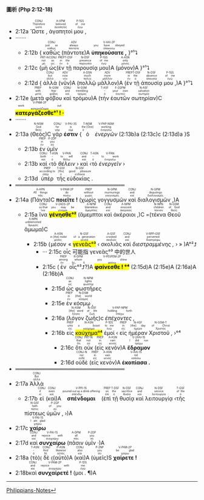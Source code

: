 #### 圖析 (Php 2:12-18)
- 2:12a <RUBY><ruby><ruby>Ὥστε ,<rt>ὥστε</rt></ruby><rt>Therefore</rt></ruby><rt>CONJ</rt></RUBY> <RUBY><ruby><ruby>ἀγαπητοί<rt>ἀγαπητός</rt></ruby><rt>beloved</rt></ruby><rt>A-VPM</rt></RUBY> <RUBY><ruby><ruby>μου ,<rt>ἐγώ</rt></ruby><rt>of me</rt></ruby><rt>P-1GS</rt></RUBY> 
- ·······
	- 2:12b { <RUBY><ruby><ruby>καθὼς<rt>καθώς</rt></ruby><rt>just as</rt></ruby><rt>CONJ</rt></RUBY>  (<RUBY><ruby><ruby>πάντοτε<rt>πάντοτε</rt></ruby><rt>always</rt></ruby><rt>ADV</rt></RUBY>)A <RUBY><ruby><ruby><strong>ὑπηκούσατε ,</strong><rt>ὑπακούω</rt></ruby><rt>you have obeyed</rt></ruby><rt>V-AAI-2P</rt></RUBY> }°¹⮧
	- 2:12c {<RUBY><ruby><ruby>μὴ<rt>μή</rt></ruby><rt>not</rt></ruby><rt>PRT-N</rt></RUBY> <RUBY><ruby><ruby>ὡς<rt>ὡς</rt></ruby><rt>as</rt></ruby><rt>CONJ</rt></RUBY>(<RUBY><ruby><ruby>ἐν<rt>ἐν</rt></ruby><rt>in</rt></ruby><rt>PREP</rt></RUBY> <RUBY><ruby><ruby>τῇ<rt>ὁ</rt></ruby><rt>the</rt></ruby><rt>T-DSF</rt></RUBY> <RUBY><ruby><ruby>παρουσίᾳ<rt>παρουσία</rt></ruby><rt>presence</rt></ruby><rt>N-DSF</rt></RUBY> <RUBY><ruby><ruby>μου<rt>ἐγώ</rt></ruby><rt>of me</rt></ruby><rt>P-1GS</rt></RUBY>)A (<RUBY><ruby><ruby>μόνον<rt>μόνος</rt></ruby><rt>only</rt></ruby><rt>A-ASN</rt></RUBY>)A }°¹⮧
	- 2:12d { <RUBY><ruby><ruby>ἀλλὰ<rt>ἀλλά</rt></ruby><rt>but</rt></ruby><rt>CONJ</rt></RUBY> (<RUBY><ruby><ruby>νῦν<rt>νῦν</rt></ruby><rt>now</rt></ruby><rt>ADV</rt></RUBY>)A (<RUBY><ruby><ruby>πολλῷ<rt>πολύς</rt></ruby><rt>much</rt></ruby><rt>A-DSN</rt></RUBY> <RUBY><ruby><ruby>μᾶλλον<rt>μᾶλλον</rt></ruby><rt>more</rt></ruby><rt>ADV</rt></RUBY>)A (<RUBY><ruby><ruby>ἐν<rt>ἐν</rt></ruby><rt>in</rt></ruby><rt>PREP</rt></RUBY> <RUBY><ruby><ruby>τῇ<rt>ὁ</rt></ruby><rt>the</rt></ruby><rt>T-DSF</rt></RUBY> <RUBY><ruby><ruby>ἀπουσίᾳ<rt>ἀπουσία</rt></ruby><rt>absence</rt></ruby><rt>N-DSF</rt></RUBY> <RUBY><ruby><ruby>μου ,<rt>ἐγώ</rt></ruby><rt>of me</rt></ruby><rt>P-1GS</rt></RUBY>)A }°¹⮧ 
- 2:12e (<RUBY><ruby><ruby>μετὰ<rt>μετά</rt></ruby><rt>with</rt></ruby><rt>PREP</rt></RUBY> <RUBY><ruby><ruby>φόβου<rt>φόβος</rt></ruby><rt>fear</rt></ruby><rt>N-GSM</rt></RUBY> <RUBY><ruby><ruby>καὶ<rt>καί</rt></ruby><rt>and</rt></ruby><rt>CONJ</rt></RUBY> <RUBY><ruby><ruby>τρόμου<rt>τρόμος</rt></ruby><rt>trembling</rt></ruby><rt>N-GSM</rt></RUBY>)A (<RUBY><ruby><ruby>τὴν<rt>ὁ</rt></ruby><rt>-</rt></ruby><rt>T-ASF</rt></RUBY> <RUBY><ruby><ruby>ἑαυτῶν<rt>ἑαυτοῦ</rt></ruby><rt>your own</rt></ruby><rt>F-2GPM</rt></RUBY> <RUBY><ruby><ruby>σωτηρίαν<rt>σωτηρία</rt></ruby><rt>salvation</rt></ruby><rt>N-ASF</rt></RUBY>)C <RUBY><ruby><ruby><mark><strong>κατεργάζεσθε°¹ ! ·</strong></mark><rt>κατεργάζομαι</rt></ruby><rt>work out</rt></ruby><rt>V-PNM-2P</rt></RUBY> 
- ·······
- 2:13a (<RUBY><ruby><ruby>Θεὸς<rt>θεός</rt></ruby><rt>God</rt></ruby><rt>N-NSM</rt></RUBY>)C <RUBY><ruby><ruby>γάρ<rt>γάρ</rt></ruby><rt>for</rt></ruby><rt>CONJ</rt></RUBY> <RUBY><ruby><ruby><strong>ἐστιν</strong><rt>εἰμί</rt></ruby><rt>is</rt></ruby><rt>V-PAI-3S</rt></RUBY> {<RUBY><ruby><ruby>ὁ<rt>ὁ</rt></ruby><rt>the [One]</rt></ruby><rt>T-NSM</rt></RUBY> <RUBY><ruby><ruby><em>ἐνεργῶν</em><rt>ἐνεργέω</rt></ruby><rt>working</rt></ruby><rt>V-PAP-NSM</rt></RUBY> (2:13b)a (2:13c)c (2:13d)a }S
	- 2:13b <RUBY><ruby><ruby>ἐν<rt>ἐν</rt></ruby><rt>in</rt></ruby><rt>PREP</rt></RUBY> <RUBY><ruby><ruby>ὑμῖν<rt>σύ</rt></ruby><rt>you</rt></ruby><rt>P-2DP</rt></RUBY>
	- 2:13b <RUBY><ruby><ruby>καὶ<rt>καί</rt></ruby><rt>both</rt></ruby><rt>CONJ</rt></RUBY> ‹<RUBY><ruby><ruby>τὸ<rt>ὁ</rt></ruby><rt>-</rt></ruby><rt>T-ASN</rt></RUBY> <RUBY><ruby><ruby><em>θέλειν</em><rt>θέλω</rt></ruby><rt>to will</rt></ruby><rt>V-PAN</rt></RUBY> › <RUBY><ruby><ruby>καὶ<rt>καί</rt></ruby><rt>and</rt></ruby><rt>CONJ</rt></RUBY> ‹<RUBY><ruby><ruby>τὸ<rt>ὁ</rt></ruby><rt>-</rt></ruby><rt>T-ASN</rt></RUBY> <RUBY><ruby><ruby><em>ἐνεργεῖν</em><rt>ἐνεργέω</rt></ruby><rt>to work</rt></ruby><rt>V-PAN</rt></RUBY> ›
	- 2:13d <RUBY><ruby><ruby>ὑπὲρ<rt>ὑπέρ</rt></ruby><rt>according to</rt></ruby><rt>PREP</rt></RUBY> <RUBY><ruby><ruby>τῆς<rt>ὁ</rt></ruby><rt>[His]</rt></ruby><rt>T-GSF</rt></RUBY> <RUBY><ruby><ruby>εὐδοκίας .<rt>εὐδοκία</rt></ruby><rt>good pleasure</rt></ruby><rt>N-GSF</rt></RUBY>
- ═════════════════════════════
- 2:14a (<RUBY><ruby><ruby>Πάντα<rt>πᾶς</rt></ruby><rt>All things</rt></ruby><rt>A-APN</rt></RUBY>)C <RUBY><ruby><ruby><strong>ποιεῖτε !</strong><rt>ποιέω</rt></ruby><rt>do</rt></ruby><rt>V-PAM-2P</rt></RUBY> (<RUBY><ruby><ruby>χωρὶς<rt>χωρίς</rt></ruby><rt>without</rt></ruby><rt>PREP</rt></RUBY> <RUBY><ruby><ruby>γογγυσμῶν<rt>γογγυσμός</rt></ruby><rt>murmurings</rt></ruby><rt>N-GPM</rt></RUBY> <RUBY><ruby><ruby>καὶ<rt>καί</rt></ruby><rt>and</rt></ruby><rt>CONJ</rt></RUBY> <RUBY><ruby><ruby>διαλογισμῶν ,<rt>διαλογισμός</rt></ruby><rt>disputings</rt></ruby><rt>N-GPM</rt></RUBY>)A
	- 2:15a <RUBY><ruby><ruby>ἵνα<rt>ἵνα</rt></ruby><rt>so that</rt></ruby><rt>CONJ</rt></RUBY> <RUBY><ruby><ruby><mark><strong>γένησθε°²</strong></mark><rt>γίνομαι</rt></ruby><rt>you may be</rt></ruby><rt>V-2ADS-2P</rt></RUBY> (<RUBY><ruby><ruby>ἄμεμπτοι<rt>ἄμεμπτος</rt></ruby><rt>blameless</rt></ruby><rt>A-NPM</rt></RUBY> <RUBY><ruby><ruby>καὶ<rt>καί</rt></ruby><rt>and</rt></ruby><rt>CONJ</rt></RUBY> <RUBY><ruby><ruby>ἀκέραιοι ,<rt>ἀκέραιος</rt></ruby><rt>innocent</rt></ruby><rt>A-NPM</rt></RUBY>)C =(<RUBY><ruby><ruby>τέκνα<rt>τέκνον</rt></ruby><rt>children</rt></ruby><rt>N-NPN</rt></RUBY> <RUBY><ruby><ruby>Θεοῦ<rt>θεός</rt></ruby><rt>of God</rt></ruby><rt>N-GSM</rt></RUBY> <RUBY><ruby><ruby>ἄμωμα<rt>ἄμωμος</rt></ruby><rt>unblemished</rt></ruby><rt>A-NPN</rt></RUBY>)C 
		- 2:15b (<RUBY><ruby><ruby>μέσον<rt>μέσος</rt></ruby><rt>in [the] midst</rt></ruby><rt>A-ASN</rt></RUBY> « <RUBY><ruby><ruby><mark>γενεᾶς°³</mark><rt>γενεά</rt></ruby><rt>of a generation</rt></ruby><rt>N-GSF</rt></RUBY> ‹ <RUBY><ruby><ruby>σκολιᾶς<rt>σκολιός</rt></ruby><rt>crooked</rt></ruby><rt>A-GSF</rt></RUBY> <RUBY><ruby><ruby>καὶ<rt>καί</rt></ruby><rt>and</rt></ruby><rt>CONJ</rt></RUBY> <RUBY><ruby><ruby><em>διεστραμμένης ,</em><rt>διαστρέφω</rt></ruby><rt>perverted</rt></ruby><rt>V-RPP-GSF</rt></RUBY> › » )A°²⮥
			- ··· 2:15c οἷς 可能指 γενεᾶς°³ 中的世人
			- 2:15c (<RUBY><ruby><ruby>ἐν<rt>ἐν</rt></ruby><rt>among</rt></ruby><rt>PREP</rt></RUBY> <RUBY><ruby><ruby>οἷς°³⮥?<rt>ὅς, ἥ</rt></ruby><rt>whom</rt></ruby><rt>R-DPM</rt></RUBY>)A <RUBY><ruby><ruby><mark><strong>φαίνεσθε ! °⁴</strong></mark><rt>φαίνω</rt></ruby><rt>you shine</rt></ruby><rt>V-PEI⁞PEM-2P</rt></RUBY> (2:15d)A (2:15e)A (2:16a)A (2:16b)A
				- 2:15d <RUBY><ruby><ruby>ὡς<rt>ὡς</rt></ruby><rt>as</rt></ruby><rt>CONJ</rt></RUBY> <RUBY><ruby><ruby>φωστῆρες<rt>φωστήρ</rt></ruby><rt>lights</rt></ruby><rt>N-NPM</rt></RUBY>
				- 2:15e <RUBY><ruby><ruby>ἐν<rt>ἐν</rt></ruby><rt>in</rt></ruby><rt>PREP</rt></RUBY> <RUBY><ruby><ruby>κόσμῳ ,<rt>κόσμος</rt></ruby><rt>[the] world</rt></ruby><rt>N-DSM</rt></RUBY>
				- 2:16a (<RUBY><ruby><ruby>λόγον<rt>λόγος</rt></ruby><rt>[the] word</rt></ruby><rt>N-ASM</rt></RUBY> <RUBY><ruby><ruby>ζωῆς<rt>ζωή</rt></ruby><rt>of life</rt></ruby><rt>N-GSF</rt></RUBY>)c <RUBY><ruby><ruby><em>ἐπέχοντες ,</em><rt>ἐπέχω</rt></ruby><rt>holding forth</rt></ruby><rt>V-PAP-NPM</rt></RUBY>
				- 2:16b <RUBY><ruby><ruby>εἰς<rt>εἰς</rt></ruby><rt>unto</rt></ruby><rt>PREP</rt></RUBY> <RUBY><ruby><ruby><mark>καύχημα°⁴</mark><rt>καύχημα</rt></ruby><rt>a boast</rt></ruby><rt>N-ASN</rt></RUBY> <RUBY><ruby><ruby>ἐμοὶ<rt>ἐγώ</rt></ruby><rt>to me</rt></ruby><rt>P-1DS</rt></RUBY> ‹ <RUBY><ruby><ruby>εἰς<rt>εἰς</rt></ruby><rt>in</rt></ruby><rt>PREP</rt></RUBY> <RUBY><ruby><ruby>ἡμέραν<rt>ἡμέρα</rt></ruby><rt>[the] day</rt></ruby><rt>N-ASF</rt></RUBY> <RUBY><ruby><ruby>Χριστοῦ ,<rt>Χριστός</rt></ruby><rt>of Christ</rt></ruby><rt>N-GSM-T</rt></RUBY> ›°⁴
					- 2:16c <RUBY><ruby><ruby>ὅτι<rt>ὅτι</rt></ruby><rt>that</rt></ruby><rt>CONJ</rt></RUBY> <RUBY><ruby><ruby>οὐκ<rt>οὐ</rt></ruby><rt>not</rt></ruby><rt>PRT-N</rt></RUBY> (<RUBY><ruby><ruby>εἰς<rt>εἰς</rt></ruby><rt>in</rt></ruby><rt>PREP</rt></RUBY> <RUBY><ruby><ruby>κενὸν<rt>κενός</rt></ruby><rt>vain</rt></ruby><rt>A-ASN</rt></RUBY>)A <RUBY><ruby><ruby><strong>ἔδραμον</strong><rt>τρέχω</rt></ruby><rt>I did run</rt></ruby><rt>V-2AAI-1S</rt></RUBY> 
					- 2:16d <RUBY><ruby><ruby>οὐδὲ<rt>οὐδέ</rt></ruby><rt>nor</rt></ruby><rt>CONJ-N</rt></RUBY> (<RUBY><ruby><ruby>εἰς<rt>εἰς</rt></ruby><rt>in</rt></ruby><rt>PREP</rt></RUBY> <RUBY><ruby><ruby>κενὸν<rt>κενός</rt></ruby><rt>vain</rt></ruby><rt>A-ASN</rt></RUBY>)A <RUBY><ruby><ruby><strong>ἐκοπίασα .</strong><rt>κοπιάω</rt></ruby><rt>toil</rt></ruby><rt>V-AAI-1S</rt></RUBY> 
- ═════════════════════════════
- 2:17a <RUBY><ruby><ruby>Ἀλλὰ<rt>ἀλλά</rt></ruby><rt>But</rt></ruby><rt>CONJ</rt></RUBY>  
	- 2:17b <RUBY><ruby><ruby>εἰ<rt>εἰ</rt></ruby><rt>if</rt></ruby><rt>CONJ</rt></RUBY> (<RUBY><ruby><ruby>καὶ<rt>καί</rt></ruby><rt>even</rt></ruby><rt>CONJ</rt></RUBY>)A <RUBY><ruby><ruby><strong>σπένδομαι</strong><rt>σπένδω</rt></ruby><rt>poured out as a drink offering</rt></ruby><rt>V-PPI-1S</rt></RUBY> (<RUBY><ruby><ruby>ἐπὶ<rt>ἐπί</rt></ruby><rt>on</rt></ruby><rt>PREP</rt></RUBY> <RUBY><ruby><ruby>τῇ<rt>ὁ</rt></ruby><rt>the</rt></ruby><rt>T-DSF</rt></RUBY> <RUBY><ruby><ruby>θυσίᾳ<rt>θυσία</rt></ruby><rt>sacrifice</rt></ruby><rt>N-DSF</rt></RUBY> <RUBY><ruby><ruby>καὶ<rt>καί</rt></ruby><rt>and</rt></ruby><rt>CONJ</rt></RUBY> <RUBY><ruby><ruby>λειτουργίᾳ<rt>λειτουργία</rt></ruby><rt>service</rt></ruby><rt>N-DSF</rt></RUBY> ‹<RUBY><ruby><ruby>τῆς<rt>ὁ</rt></ruby><rt>of the</rt></ruby><rt>T-GSF</rt></RUBY> <RUBY><ruby><ruby>πίστεως<rt>πίστις</rt></ruby><rt>faith</rt></ruby><rt>N-GSF</rt></RUBY> <RUBY><ruby><ruby>ὑμῶν ,<rt>σύ</rt></ruby><rt>of you</rt></ruby><rt>P-2GP</rt></RUBY> ›)A 
- 2:17c <RUBY><ruby><ruby><strong>χαίρω</strong><rt>χαίρω</rt></ruby><rt>I am glad</rt></ruby><rt>V-PAI-1S</rt></RUBY>
- 2:17d <RUBY><ruby><ruby>καὶ<rt>καί</rt></ruby><rt>and</rt></ruby><rt>CONJ</rt></RUBY> <RUBY><ruby><ruby><strong>συνχαίρω</strong><rt>συγχαίρω</rt></ruby><rt>rejoice with</rt></ruby><rt>V-PAI-1S</rt></RUBY> (<RUBY><ruby><ruby>πᾶσιν<rt>πᾶς</rt></ruby><rt>all</rt></ruby><rt>A-DPM</rt></RUBY> <RUBY><ruby><ruby>ὑμῖν ·<rt>σύ</rt></ruby><rt>you</rt></ruby><rt>P-2DP</rt></RUBY>)A
- 2:18a (<RUBY><ruby><ruby>τὸ<rt>ὁ</rt></ruby><rt>-</rt></ruby><rt>T-ASN</rt></RUBY>)⦇ <RUBY><ruby><ruby>δὲ<rt>δέ</rt></ruby><rt>And</rt></ruby><rt>CONJ</rt></RUBY> ⦇(<RUBY><ruby><ruby>αὐτὸ<rt>αὐτός</rt></ruby><rt>likewise</rt></ruby><rt>P-ASN</rt></RUBY>)A (<RUBY><ruby><ruby>καὶ<rt>καί</rt></ruby><rt>also</rt></ruby><rt>CONJ</rt></RUBY>)A (<RUBY><ruby><ruby>ὑμεῖς<rt>σύ</rt></ruby><rt>you</rt></ruby><rt>P-2NP</rt></RUBY>)S <RUBY><ruby><ruby><strong>χαίρετε !</strong><rt>χαίρω</rt></ruby><rt>be glad</rt></ruby><rt>V-PAM-2P</rt></RUBY> 
- 2:18b<RUBY><ruby><ruby>καὶ<rt>καί</rt></ruby><rt>and</rt></ruby><rt>CONJ</rt></RUBY> <RUBY><ruby><ruby><strong>συνχαίρετέ !</strong><rt>συγχαίρω</rt></ruby><rt>rejoice with</rt></ruby><rt>V-PAM-2P</rt></RUBY> (<RUBY><ruby><ruby>μοι . ¶<rt>ἐγώ</rt></ruby><rt>me</rt></ruby><rt>P-1DS</rt></RUBY>)A



---
[Philippians-Notes↵](Philippians-Notes.md)